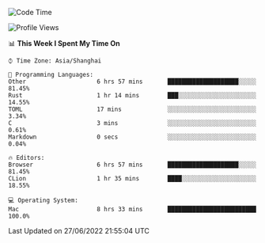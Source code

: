 <!--START_SECTION:waka-->
![Code Time](http://img.shields.io/badge/Code%20Time-8%20hrs%2033%20mins-blue)

![Profile Views](http://img.shields.io/badge/Profile%20Views-14-blue)

📊 **This Week I Spent My Time On** 

```text
⌚︎ Time Zone: Asia/Shanghai

💬 Programming Languages: 
Other                    6 hrs 57 mins       ████████████████████░░░░░   81.45% 
Rust                     1 hr 14 mins        ███░░░░░░░░░░░░░░░░░░░░░░   14.55% 
TOML                     17 mins             ░░░░░░░░░░░░░░░░░░░░░░░░░   3.34% 
C                        3 mins              ░░░░░░░░░░░░░░░░░░░░░░░░░   0.61% 
Markdown                 0 secs              ░░░░░░░░░░░░░░░░░░░░░░░░░   0.04%

🔥 Editors: 
Browser                  6 hrs 57 mins       ████████████████████░░░░░   81.45% 
CLion                    1 hr 35 mins        ████░░░░░░░░░░░░░░░░░░░░░   18.55%

💻 Operating System: 
Mac                      8 hrs 33 mins       █████████████████████████   100.0%

```


 Last Updated on 27/06/2022 21:55:04 UTC
<!--END_SECTION:waka-->